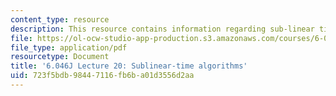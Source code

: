 ```yaml
---
content_type: resource
description: This resource contains information regarding sub-linear time algorithms.
file: https://ol-ocw-studio-app-production.s3.amazonaws.com/courses/6-046j-design-and-analysis-of-algorithms-spring-2012/723f5bdb98447116fb6ba01d3556d2aa_MIT6_046JS12_lec20.pdf
file_type: application/pdf
resourcetype: Document
title: '6.046J Lecture 20: Sublinear-time algorithms'
uid: 723f5bdb-9844-7116-fb6b-a01d3556d2aa
---
```

